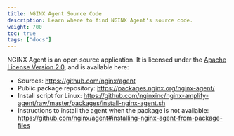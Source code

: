 ```yaml
---
title: NGINX Agent Source Code
description: Learn where to find NGINX Agent's source code.
weight: 700
toc: true
tags: ["docs"]
---
```


NGINX Agent is an open source application. It is licensed under the [Apache License Version 2.0](https://github.com/nginx/agent/blob/main/LICENSE), and is available here:

- Sources: https://github.com/nginx/agent
- Public package repository: https://packages.nginx.org/nginx-agent/
- Install script for Linux: https://github.com/nginxinc/nginx-amplify-agent/raw/master/packages/install-nginx-agent.sh
- Instructions to install the agent when the package is not available: https://github.com/nginx/agent#installing-nginx-agent-from-package-files

